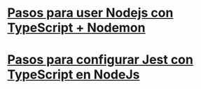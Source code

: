 # [Pasos para user Nodejs con TypeScript + Nodemon](https://gist.github.com/Klerith/47af527da090043f604b972b22dd4c01)
# [Pasos para configurar Jest con TypeScript en NodeJs](https://gist.github.com/Klerith/98d7b1bc0f1525e892f260813cad1007)